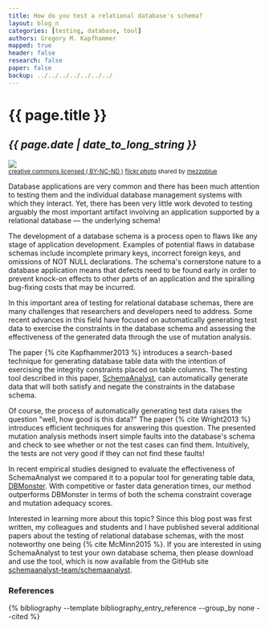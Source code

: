 ```yaml
---
title: How do you test a relational database's schema?
layout: blog_n
categories: [testing, database, tool]
authors: Gregory M. Kapfhammer
mapped: true
header: false
research: false
paper: false
backup: ../../../../../../../
---
```


# {{ page.title }}
## <em>{{ page.date | date_to_long_string }}</em>

<a title="Iron Gate, missing Fleur de Lis" href="http://flickr.com/photos/mezzoblue/42717172"><img class="img-responsive-tight" src="https://farm1.staticflickr.com/22/42717172_1d50d09993_z.jpg?zz=1" /></a><br /><small><a href="http://creativecommons.org/licenses/by-nc-nd/2.0/">creative commons licensed ( BY-NC-ND )</a> <a title="Iron Gate, missing Fleur de Lis" href="http://flickr.com/photos/mezzoblue/42717172">flickr photo</a> shared by <a href="http://flickr.com/people/mezzoblue">mezzoblue</a></small>

Database applications are very common and there has been much attention to testing them and the individual database
management systems with which they interact. Yet, there has been very little work devoted to testing arguably the most
important artifact involving an application supported by a relational database &mdash; the underlying schema!

The development of a database schema is a process open to flaws like any stage of application development. Examples of
potential flaws in database schemas include incomplete primary keys, incorrect foreign keys, and omissions of NOT NULL
declarations. The schema's cornerstone nature to a database application means that defects need to be found early in
order to prevent knock-on effects to other parts of an application and the spiralling bug-fixing costs that may be
incurred.

In this important area of testing for relational database schemas, there are many challenges that researchers and
developers need to address. Some recent advances in this field have focused on automatically generating test data to
exercise the constraints in the database schema and assessing the effectiveness of the generated data through the use of
mutation analysis.

The paper <a name="Kapfhammer2013-return"></a> {% cite Kapfhammer2013 %} introduces a search-based technique for
generating database table data with the intention of exercising the integrity constraints placed on table columns. The
testing tool described in this paper, [SchemaAnalyst](http://schemaanalyst.org/), can automatically generate data that
will both satisfy and negate the constraints in the database schema.

Of course, the process of automatically generating test data raises the question "well, how good is this data?" The
paper <a name="Wright2013-return"></a> {% cite Wright2013 %} introduces efficient techniques for answering this
question. The presented mutation analysis methods insert simple faults into the database's schema and check to see
whether or not the test cases can find them. Intuitively, the tests are not very good if they can not find these faults!

In recent empirical studies designed to evaluate the effectiveness of SchemaAnalyst we compared it to a popular tool for
generating table data, [DBMonster](http://dbmonster.sourceforge.net/). With competitive or faster data generation times,
our method outperforms DBMonster in terms of both the schema constraint coverage and mutation adequacy scores.

Interested in learning more about this topic? Since this blog post was first written, my colleagues and students and I
have published several additional papers about the testing of relational database schemas, with the most noteworthy one
being <a name="McMinn2015-return"></a> {% cite McMinn2015 %}. If you are interested in using SchemaAnalyst to test
your own database schema, then please download and use the tool, which is now available from the GitHub site
[schemaanalyst-team/schemaanalyst](https://github.com/schemaanalyst-team/schemaanalyst).

### References

{% bibliography --template bibliography_entry_reference --group_by none --cited %}
